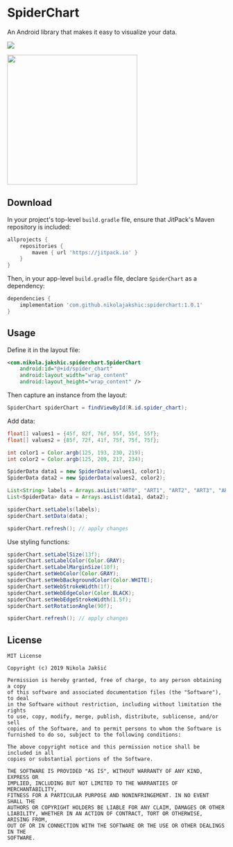 # SpiderChart

An Android library that makes it easy to visualize your data.

[![](https://jitpack.io/v/nikolajakshic/spiderchart.svg)](https://jitpack.io/#nikolajakshic/spiderchart)

<img src="https://github.com/nikolajakshic/spiderchart/blob/master/art/art1.png" width="300">  

## Download

In your project's top-level `build.gradle` file, ensure that JitPack's Maven repository is included:

```groovy
allprojects {
    repositories {
        maven { url 'https://jitpack.io' }
    }
}
```

Then, in your app-level `build.gradle` file, declare `SpiderChart` as a dependency:

```groovy
dependencies {
    implementation 'com.github.nikolajakshic:spiderchart:1.0.1'
}
```

## Usage

Define it in the layout file:

```xml
<com.nikola.jakshic.spiderchart.SpiderChart
    android:id="@+id/spider_chart"
    android:layout_width="wrap_content"
    android:layout_height="wrap_content" />
```

Then capture an instance from the layout:

```java
SpiderChart spiderChart = findViewById(R.id.spider_chart);
```
Add data:

```java
float[] values1 = {45f, 82f, 76f, 55f, 55f, 55f};
float[] values2 = {85f, 72f, 41f, 75f, 75f, 75f};

int color1 = Color.argb(125, 193, 230, 219);
int color2 = Color.argb(125, 209, 217, 234);

SpiderData data1 = new SpiderData(values1, color1);
SpiderData data2 = new SpiderData(values2, color2);

List<String> labels = Arrays.asList("ART0", "ART1", "ART2", "ART3", "ART4", "ART5");
List<SpiderData> data = Arrays.asList(data1, data2);

spiderChart.setLabels(labels);
spiderChart.setData(data);

spiderChart.refresh(); // apply changes
```

Use styling functions:

```java
spiderChart.setLabelSize(13f);
spiderChart.setLabelColor(Color.GRAY);
spiderChart.setLabelMarginSize(10f);
spiderChart.setWebColor(Color.GRAY);
spiderChart.setWebBackgroundColor(Color.WHITE);
spiderChart.setWebStrokeWidth(1f);
spiderChart.setWebEdgeColor(Color.BLACK);
spiderChart.setWebEdgeStrokeWidth(1.5f);
spiderChart.setRotationAngle(90f);

spiderChart.refresh(); // apply changes
```

## License

```
MIT License

Copyright (c) 2019 Nikola Jakšić

Permission is hereby granted, free of charge, to any person obtaining a copy
of this software and associated documentation files (the "Software"), to deal
in the Software without restriction, including without limitation the rights
to use, copy, modify, merge, publish, distribute, sublicense, and/or sell
copies of the Software, and to permit persons to whom the Software is
furnished to do so, subject to the following conditions:

The above copyright notice and this permission notice shall be included in all
copies or substantial portions of the Software.

THE SOFTWARE IS PROVIDED "AS IS", WITHOUT WARRANTY OF ANY KIND, EXPRESS OR
IMPLIED, INCLUDING BUT NOT LIMITED TO THE WARRANTIES OF MERCHANTABILITY,
FITNESS FOR A PARTICULAR PURPOSE AND NONINFRINGEMENT. IN NO EVENT SHALL THE
AUTHORS OR COPYRIGHT HOLDERS BE LIABLE FOR ANY CLAIM, DAMAGES OR OTHER
LIABILITY, WHETHER IN AN ACTION OF CONTRACT, TORT OR OTHERWISE, ARISING FROM,
OUT OF OR IN CONNECTION WITH THE SOFTWARE OR THE USE OR OTHER DEALINGS IN THE
SOFTWARE.
```
